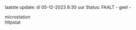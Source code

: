 laatste update: 
di 05-12-2023  8:30   uur 
Status: FAALT - geel - 
<div class="service Y">microstation</div><div class="service Y">httpstat</div>